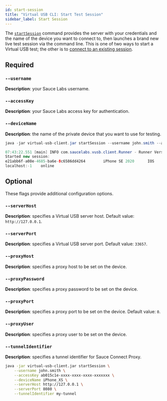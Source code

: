 ```yaml
---
id: start-session
title: "Virtual USB CLI: Start Test Session"
sidebar_label: Start Session
---
```


The [`startSession`](https://docs.saucelabs.com/mobile-apps/virtual-usb#start-test-session) command provides the server with your credentials and the name of the device you want to connect to, then launches a brand new live test session via the command line. This is one of two ways to start a Virtual USB test; the other is to [connect to an existing session](dev/cli/virtual-usb/connect-session).

## Required

### `--username`
__Description__: your Sauce Labs username.

### `--accessKey`
__Description__: your Sauce Labs access key for authentication.

### `--deviceName`
__Description__: the name of the private device that you want to use for testing.

```java title="Basic Example (required flags only)"
java -jar virtual-usb-client.jar startSession --username john.smith --accessKey ab015c1e-xxxx-xxxx-xxxx-xxxxxxxxxxxx --deviceName iPhone_XS
```

```java title="Response Example"
07:43:22.551 [main] INFO com.saucelabs.vusb.client.Runner - Runner Version 2.0.0
Started new session:
e21abb6f-a08e-4685-ba6e-8c6586dd4264		iPhone SE 2020		IOS		14.3		https://app.eu-central-1.saucelabs.com/live/mobile/dataCenters/EU/devices/iPhone_SE_2020_14_POC05/shared/e21abb6f-a08e-4685-ba6e-8c6586dd4264
localhost:-1	online
```

## Optional

These flags provide additional configuration options.

### `--serverHost`
__Description__: specifies a Virtual USB server host. Default value: `http://127.0.0.1`.

### `--serverPort`
__Description__: specifies a Virtual USB server port. Default value: `33657`.

### `--proxyHost`
__Description__: specifies a proxy host to be set on the device.

### `--proxyPassword`
__Description__: specifies a proxy password to be set on the device.

### `--proxyPort`
__Description__: specifies a proxy port to be set on the device. Default value: `0`.

### `--proxyUser`
__Description__: specifies a proxy user to be set on the device.

### `--tunnelIdentifier`
__Description__: specifies a tunnel identifier for Sauce Connect Proxy.


```bash title="Full Example (includes some optional flags)"
java -jar virtual-usb-client.jar startSession \
    --username john.smith \
    --accessKey ab015c1e-xxxx-xxxx-xxxx-xxxxxxx \
    --deviceName iPhone_XS \
    --serverHost http://127.0.0.1 \
    --serverPort 8080 \
    --tunnelIdentifier my-tunnel
```

